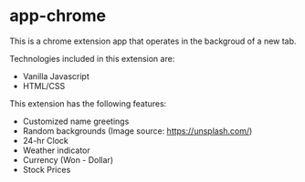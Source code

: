 # app-chrome

This is a chrome extension app that operates in the backgroud of a new tab.

Technologies included in this extension are:
- Vanilla Javascript
- HTML/CSS

This extension has the following features:
- Customized name greetings
- Random backgrounds (Image source: https://unsplash.com/)
- 24-hr Clock
- Weather indicator
- Currency (Won - Dollar)
- Stock Prices


<!-- Installing into your chrome browser -->